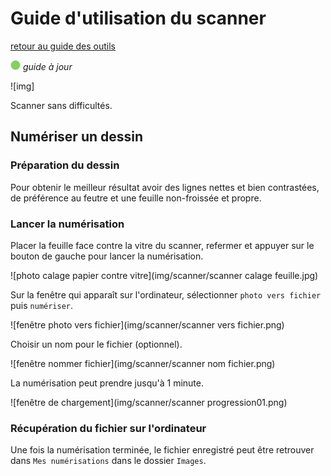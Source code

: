 # Guide d'utilisation du scanner

[retour au guide des outils](../outils.md)

![--état de l'écriture--](../img/balise_verte.png) *guide à jour*

![img]

Scanner sans difficultés.



## Numériser un dessin

### Préparation du dessin

Pour  obtenir le meilleur résultat avoir des lignes nettes et bien  contrastées, de préférence au feutre et une feuille non-froissée et  propre.

### Lancer la numérisation

Placer la feuille face contre la vitre du scanner, refermer et appuyer sur le bouton de gauche pour lancer la numérisation.

![photo calage papier contre vitre](img/scanner/scanner calage feuille.jpg)



Sur la fenêtre qui apparaît sur l'ordinateur, sélectionner `photo vers fichier` puis `numériser`.

![fenêtre photo vers fichier](img/scanner/scanner vers fichier.png)



Choisir un nom pour le fichier (optionnel).

![fenêtre nommer fichier](img/scanner/scanner nom fichier.png)



La numérisation peut prendre jusqu'à 1 minute.

![fenêtre de chargement](img/scanner/scanner progression01.png)



### Récupération du fichier sur l'ordinateur

Une fois la numérisation terminée, le fichier enregistré peut être retrouver dans `Mes numérisations` dans le dossier `Images`.
